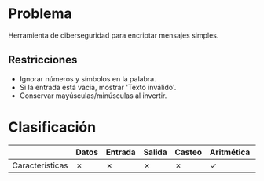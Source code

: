 # Problema

Herramienta de ciberseguridad para encriptar mensajes simples.

## Restricciones

- Ignorar números y símbolos en la palabra.
- Si la entrada está vacía, mostrar 'Texto inválido'.
- Conservar mayúsculas/minúsculas al invertir.

# Clasificación
|  | Datos | Entrada | Salida | Casteo | Aritmética | Relacionales | Lógicos | Condicionales | Ciclo | Matrices | Funciones |
|----------|-------|---------|--------|--------|------------|--------------|---------|---------------|-------|----------|-------------|
| Características | ✗ | ✗ | ✗ | ✗ | ✓ | ✗ | ✗ | ✗ | ✓ | ✗ | ✗ |

